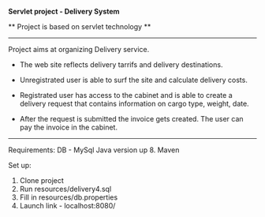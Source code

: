 **Servlet project - Delivery System**

** Project is based on servlet technology **

---------------------------------------------------------------------
Project aims at organizing Delivery service.

- The web site reflects delivery tarrifs and delivery destinations.

- Unregistrated user is able to surf the site and calculate delivery costs.

- Registrated user has access to the cabinet and is able to create a delivery 
request that contains information on cargo type, weight, date.

- After the request is submitted the invoice gets created. The user can pay 
the invoice in the cabinet.

---------------------------------------------------------------------
Requirements:
DB - MySql
Java version up 8.
Maven

Set up:
1. Clone project
2. Run  resources/delivery4.sql
3. Fill in resources/db.properties
4. Launch link - localhost:8080/
